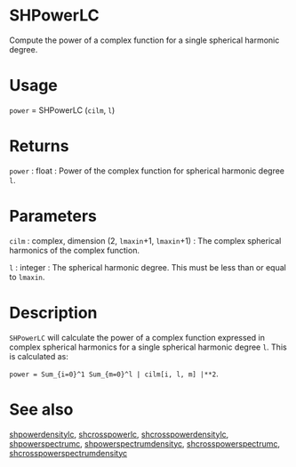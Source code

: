 # SHPowerLC

Compute the power of a complex function for a single spherical harmonic degree.

# Usage

`power` = SHPowerLC (`cilm`, `l`)

# Returns

`power` : float
:   Power of the complex function for spherical harmonic degree `l`.

# Parameters

`cilm` : complex, dimension (2, `lmaxin`+1, `lmaxin`+1)
:   The complex spherical harmonics of the complex function.

`l` : integer
:   The spherical harmonic degree. This must be less than or equal to `lmaxin`.

# Description

`SHPowerLC` will calculate the power of a complex function expressed in complex spherical harmonics for a single spherical harmonic degree `l`. This is  calculated as:

`power = Sum_{i=0}^1 Sum_{m=0}^l | cilm[i, l, m] |**2`.

# See also

[shpowerdensitylc](pyshpowerdensitylc.html), [shcrosspowerlc](pyshcrosspowerlc.html), [shcrosspowerdensitylc](pyshcrosspowerdensitylc.html), [shpowerspectrumc](pyshpowerspectrumc.html), [shpowerspectrumdensityc](pyshpowerspectrumdensityc.html), [shcrosspowerspectrumc](pyshcrosspowerspectrumc.html), [shcrosspowerspectrumdensityc](pyshcrosspowerspectrumdensityc.html)
